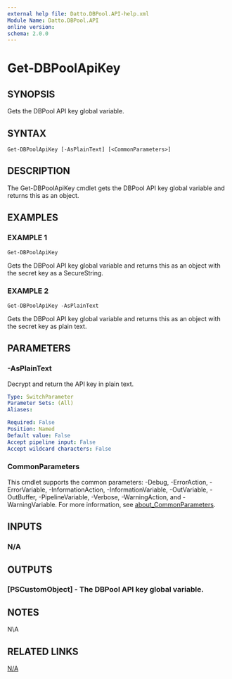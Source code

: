 ```yaml
---
external help file: Datto.DBPool.API-help.xml
Module Name: Datto.DBPool.API
online version:
schema: 2.0.0
---
```


# Get-DBPoolApiKey

## SYNOPSIS
Gets the DBPool API key global variable.

## SYNTAX

```
Get-DBPoolApiKey [-AsPlainText] [<CommonParameters>]
```

## DESCRIPTION
The Get-DBPoolApiKey cmdlet gets the DBPool API key global variable and returns this as an object.

## EXAMPLES

### EXAMPLE 1
```
Get-DBPoolApiKey
```

Gets the DBPool API key global variable and returns this as an object with the secret key as a SecureString.

### EXAMPLE 2
```
Get-DBPoolApiKey -AsPlainText
```

Gets the DBPool API key global variable and returns this as an object with the secret key as plain text.

## PARAMETERS

### -AsPlainText
Decrypt and return the API key in plain text.

```yaml
Type: SwitchParameter
Parameter Sets: (All)
Aliases:

Required: False
Position: Named
Default value: False
Accept pipeline input: False
Accept wildcard characters: False
```

### CommonParameters
This cmdlet supports the common parameters: -Debug, -ErrorAction, -ErrorVariable, -InformationAction, -InformationVariable, -OutVariable, -OutBuffer, -PipelineVariable, -Verbose, -WarningAction, and -WarningVariable. For more information, see [about_CommonParameters](http://go.microsoft.com/fwlink/?LinkID=113216).

## INPUTS

### N/A
## OUTPUTS

### [PSCustomObject] - The DBPool API key global variable.
## NOTES
N\A

## RELATED LINKS

[N/A]()

